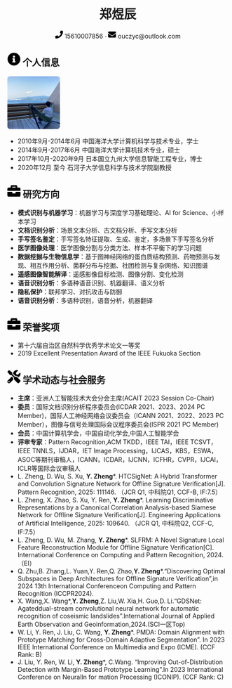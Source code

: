 <center>
    <h1>郑煜辰</h1>
    <div>
        <span>
            <img src="assets/phone-solid.svg" width="18px">
            15610007856
        </span>
        ·
        <span>
            <img src="assets/envelope-solid.svg" width="18px">
            ouczyc@outlook.com
        </span>
        </span>
    </div>
</center>


 ## <img src="assets/info-circle-solid.svg" width="30px"> 个人信息 
 <img src="assets/zhengyuchen.jpg" width="120px" style="border-radius: 5%;">

 - 2010年9月-2014年6月 中国海洋大学计算机科学与技术专业，学士
 - 2014年9月-2017年6月 中国海洋大学计算机技术专业，硕士
 - 2017年10月-2020年9月 日本国立九州大学信息智能工程专业，博士
 - 2020年12月 至今 石河子大学信息科学与技术学院副教授

## <img src="assets/briefcase-solid.svg" width="30px"> 研究方向

- **模式识别与机器学习**：机器学习与深度学习基础理论、AI for Science、小样本学习
- **文档识别分析**：场景文本分析、古文档分析、手写文本分析
- **手写签名鉴定**：手写签名特征提取、生成、鉴定，多场景下手写签名分析
- **医学图像处理**：医学图像分割与分类方法、样本不平衡下的学习问题
- **数据挖掘与生物信息学**：基于图神经网络的蛋白质结构预测、药物预测与发现、相互作用分析、菌群分布与挖掘、社团检测与复杂网络、知识图谱
- **遥感图像智能解译**：遥感影像目标检测、图像分割、变化检测
- **语音识别分析**：多语种语音识别、机器翻译、语义分析
- **隐私保护**：联邦学习、对抗攻击与防御
- **语音识别分析**：多语种识别，语音分析，机器翻译

## <img src="assets/briefcase-solid.svg" width="30px"> 荣誉奖项
- 第十六届自治区自然科学优秀学术论文一等奖
- 2019 Excellent Presentation Award of the IEEE Fukuoka Section

## <img src="assets/tools-solid.svg" width="30px"> 学术动态与社会服务
- **主席**：亚洲人工智能技术大会分会主席(ACAIT 2023 Session Co-Chair)
- **委员**：国际文档识别分析程序委员会(ICDAR 2021、2023、2024 PC Member)，国际人工神经网络会议委员会（ICANN 2021、2022、2023 PC Member），图像与信号处理国际会议程序委员会(ISPR 2021 PC Member)
- **会员**：中国计算机学会，中国自动化学会,中国人工智能学会
- **评审专家**：Pattern Recognition,ACM TKDD，IEEE TAI，IEEE TCSVT，IEEE TNNLS，IJDAR，IET Image Processing，IJCAS，KBS，ESWA，ASOC等期刊审稿人，ICANN，ICDAR，IJCNN，ICFHR，CVPR，IJCAI，ICLR等国际会议审稿人
- L. Zheng, D. Wu, S. Xu, **Y. Zheng***. HTCSigNet: A Hybrid Transformer and Convolution Signature Network for Offline Signature Verification[J]. Pattern Recognition, 2025: 111146. （JCR Q1, 中科院Q1, CCF-B, IF:7.5）
- L. Zheng, X. Zhao, S. Xu, Y. Ren, **Y. Zheng***. Learning Discriminative Representations by a Canonical Correlation Analysis-based Siamese Network for Offline Signature Verification[J]. Engineering Applications of Artificial Intelligence, 2025: 109640. （JCR Q1, 中科院Q2, CCF-C, IF:7.5）
- L. Zheng, D. Wu, M. Zhang, **Y. Zheng***. SLFRM: A Novel Signature Local Feature Reconstruction Module for Offline Signature Verification[C]. International Conference on Computing and Pattern Recognition, 2024.（EI）
- Q. Zhu,B. Zhang,L. Yuan,Y. Ren,Q. Zhao,**Y. Zheng***.“Discovering Optimal Subspaces in Deep Architectures for Offline Signature Verification”,in 2024 13th International Conferenceon Computing and Pattern Recognition (ICCPR2024).
- X. Wang,X. Wang*,**Y. Zheng**,Z. Liu,W. Xia,H. Guo,D. Li.“GDSNet: Agateddual-stream convolutional neural network for automatic recognition of coseismic landslides”.International Journal of Applied Earth Observation and Geoinformation,2024.(SCI一区Top)
- W. Li, Y. Ren, J. Liu, C. Wang, **Y. Zheng***. PMDA: Domain Alignment with Prototype Matching for Cross-Domain Adaptive Segmentation”. In 2023 IEEE International Conference on Multimedia and Expo (ICME). (CCF Rank: B)
- J. Liu, Y. Ren, W. Li, **Y. Zheng***, C.Wang. “Improving Out-of-Distribution Detection with Margin-Based Prototype Learning”.In 2023 International Conference on NeuralIn for mation Processing (ICONIP). (CCF Rank: C)